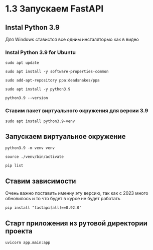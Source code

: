 # 1.3 Запускаем FastAPI

## Instal Python 3.9

Для Windows ставистся все одним инсталятормо как в видео

### Instal Python 3.9 for Ubuntu

    sudo apt update

    sudo apt install -y software-properties-common

    sudo add-apt-repository ppa:deadsnakes/ppa

    sudo apt install -y python3.9

    python3.9 --version

### Ставим пакет виртуального окружения для версии 3.9

    sudo apt install python3.9-venv

## Запускаем виртуальное окружение

    python3.9 -m venv venv

    source ./venv/bin/activate

    pip list

## Ставим зависимости

Очень важно поставить именну эту версию, 
так как с 2023 много обновилось и то что будет в курсе не будет работать

    pip install "fastapi[all]==0.92.0"

## Старт приложения из рутовой директории проекта

    uvicorn app.main:app

